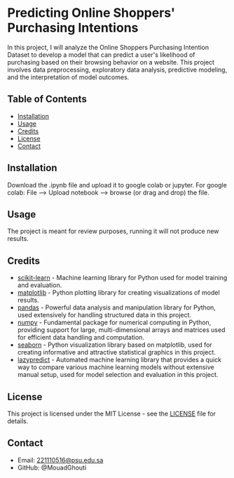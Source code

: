 # Predicting Online Shoppers' Purchasing Intentions

In this project, I will analyze the Online Shoppers Purchasing Intention Dataset to
develop a model that can predict a user's likelihood of purchasing based on their
browsing behavior on a website. This project involves data preprocessing, exploratory
data analysis, predictive modeling, and the interpretation of model outcomes.

## Table of Contents

- [Installation](#installation)
- [Usage](#usage)
- [Credits](#credits)
- [License](#license)
- [Contact](#contact)

## Installation

Download the .ipynb file and upload it to google colab or jupyter. For google colab: File --> Upload notebook --> browse (or drag and drop) the file.

## Usage

The project is meant for review purposes, running it will not produce new results. 

## Credits
- [scikit-learn](https://scikit-learn.org/) - Machine learning library for Python used for model training and evaluation.
- [matplotlib](https://matplotlib.org/) - Python plotting library for creating visualizations of model results.
- [pandas](https://pandas.pydata.org/) - Powerful data analysis and manipulation library for Python, used extensively for handling structured data in this project.
- [numpy](https://numpy.org/) - Fundamental package for numerical computing in Python, providing support for large, multi-dimensional arrays and matrices used for efficient data handling and computation.
- [seaborn](https://seaborn.pydata.org/) - Python visualization library based on matplotlib, used for creating informative and attractive statistical graphics in this project.
- [lazypredict](https://lazypredict.readthedocs.io/) - Automated machine learning library that provides a quick way to compare various machine learning models without extensive manual setup, used for model selection and evaluation in this project.

## License

This project is licensed under the MIT License - see the [LICENSE](LICENSE) file for details.

## Contact

- Email: 221110516@psu.edu.sa
- GitHub: @MouadGhouti
